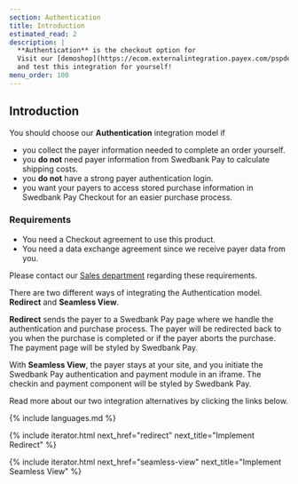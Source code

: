 ```yaml
---
section: Authentication
title: Introduction
estimated_read: 2
description: |
  **Authentication** is the checkout option for
  Visit our [demoshop](https://ecom.externalintegration.payex.com/pspdemoshop)
  and test this integration for yourself!
menu_order: 100
---
```



## Introduction

You should choose our **Authentication** integration model if

-   you collect the payer information needed to complete an order yourself.
-   you **do not** need payer information from Swedbank Pay to calculate
    shipping costs.
-   you **do not** have a strong payer authentication login.
-   you want your payers to access stored purchase information in Swedbank Pay
    Checkout for an easier purchase process.

### Requirements

-   You need a Checkout agreement to use this product.
-   You need a data exchange agreement since we receive payer data from you.

Please contact our [Sales department][contact-sales] regarding these
requirements.

There are two different ways of integrating the Authentication model.
**Redirect** and **Seamless View**.

**Redirect** sends the payer to a Swedbank Pay page where we handle the
authentication and purchase process. The payer will be redirected back to you
when the purchase is completed or if the payer aborts the purchase. The
payment page will be styled by Swedbank Pay.

With **Seamless View**, the payer stays at your site, and you initiate the
Swedbank Pay authentication and payment module in an iframe. The checkin and
payment component will be styled by Swedbank Pay.

Read more about our two integration alternatives by clicking the links below.

{% include languages.md %}

{% include iterator.html next_href="redirect"
                         next_title="Implement Redirect" %}

{% include iterator.html next_href="seamless-view"
                         next_title="Implement Seamless View" %}

[after-payment-capture]: /checkout/v3/capture
[https]: /introduction#connection-and-protocol
[contact-sales]: /contact/
